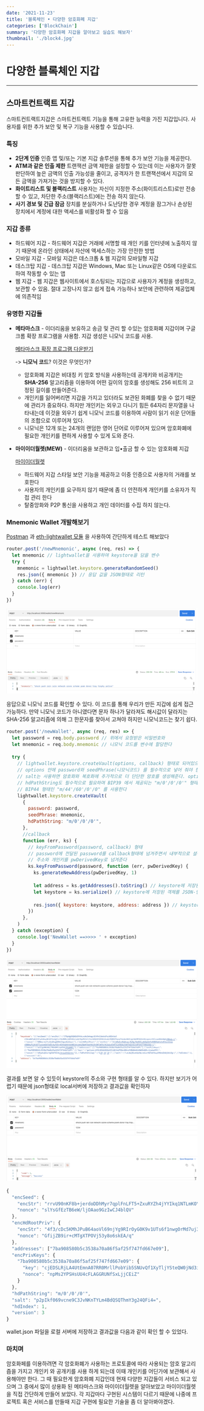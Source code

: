 ```yaml
---
date: '2021-11-23'
title: '블록체인 • 다양한 암호화폐 지갑'
categories: ['BlockChain']
summary: '다양한 암호화폐 지갑을 알아보고 실습도 해보자'
thumbnail: './block4.jpg'
---
```


# 다양한 블록체인 지갑

---

## 스마트컨트랙트 지갑

스마트컨트랙트지갑은 스마트컨트랙트 기능을 통해 고유한 능력을 가진 지갑입니다. 사용자를 위한 추가 보안 및 복구 기능을 사용할 수 있습니다.

### 특징

- **2단계 인증** 인증 앱 및/또는 기본 지갑 솔루션을 통해 추가 보안 기능을 제공한다.
- **ATM과 같은 인출 제한** 트랜잭션 금액 제한을 설정할 수 있는데 이는 사용자가 잘못 판단하여 높은 금액의 인출 가능성을 줄이고, 공격자가 한 트랜잭션에서 지갑의 모든 금액을 가져가는 것을 방지할 수 있다.
- **화이트리스트 및 블랙리스트** 사용자는 자신이 지정한 주소(화이트리스트)로만 전송할 수 있고, 차단한 주소(블랙리스트)에는 전송 하지 않는다.
- **사기 경보 및 긴급 잠금** 장치를 분실하거나 도난당한 경우 계정을 잠그거나 손상된 장치에서 계정에 대한 액세스를 비활성화 할 수 있음

### 지갑 종류

- 하드웨어 지갑 - 하드웨어 지갑은 거래에 서명할 때 개인 키를 인터넷에 노출하지 않기 때문에 온라인 상태에서 자산에 액세스하는 가장 안전한 방법
- 모바일 지갑 - 모바일 지갑은 데스크톱 & 웹 지갑의 모바일형 지갑
- 데스크탑 지갑 - 데스크탑 지갑은 Windows, Mac 또는 Linux같은 OS에 다운로드하여 작동할 수 있는 앱
- 웹 지갑 - 웹 지갑은 웹사이트에서 호스팅되는 지갑으로 사용자가 계정을 생성하고, 보관할 수 있음. 절대 고장나지 않고 쉽게 접속 가능하나 보안에 관련하여 제공업체에 의존적임

### 유명한 지갑들

- **메타마스크** - 이더리움을 보유하고 송금 및 관리 할 수있는 암호화폐 지갑이며 구글 크롬 확장 프로그램을 사용함. 지갑 생성은 니모닉 코드를 사용.

  [메타마스크 확장 프로그램 다운받기](https://chrome.google.com/webstore/detail/metamask/nkbihfbeogaeaoehlefnkodbefgpgknn?hl=ko)

  -> **니모닉 코드**? 이것은 무엇인가?

  - 암호화폐 지갑은 비대칭 키 암호 방식을 사용하는데 공개키와 비공개키는 **SHA-256** 알고리즘을 이용하여 어떤 길이의 암호를 생성해도 256 비트의 고정된 길이를 만들어준다.
  - 개인키를 잃어버리면 지갑을 가지고 있더라도 보관된 화폐를 찾을 수 없기 때문에 관리가 중요하다. 하지만 개인키는 외우고 다니기 힘든 64자리 문자열을 나타내는데 이것을 외우기 쉽게 니모닉 코드를 이용하여 사람이 읽기 쉬운 단어들의 조합으로 이루어져 있다.
  - 니모닉은 12개 또는 24개의 랜덤한 영어 단어로 이루어져 있으며 암호화폐에 필요한 개인키를 편하게 사용할 수 있게 도와 준다.

- **마이이더월렛(MEW)** - 이더리움을 보관하고 입•출금 할 수 있는 암호화폐 지갑

  [마이이더월렛](myetherwallet.com)

  - 하드웨어 지갑 스타일 보안 기능을 제공하고 이중 인증으로 사용자의 거래를 보호한다
  - 사용자의 개인키를 요구하지 않기 때문에 좀 더 안전하게 개인키를 소유자가 직접 관리 한다
  - 탈중앙화와 P2P 통신을 사용하고 개인 데이터를 수집 하지 않는다.

### Mnemonic Wallet 개발해보기

[Postman](https://www.postman.com/) 과 [eth-lightwallet 모듈](https://github.com/ConsenSys/eth-lightwallet#readme) 을 사용하여 간단하게 테스트 해보았다

```javascript
router.post('/newMnemonic', async (req, res) => {
  let mnemonic // lightwallet을 사용하여 keystore을 담을 변수
  try {
    mnemonic = lightwallet.keystore.generateRandomSeed()
    res.json({ mnemonic }) // 응답 값을 JSON형태로 리턴
  } catch (err) {
    console.log(err)
  }
})
```

![결과](./Mn1.png)

응답으로 니모닉 코드를 확인할 수 있다. 이 코드를 통해 우리가 만든 지갑에 쉽게 접근 가능하다. 만약 니모닉 코드가 아니였다면 문자 하나가 달라져도 해시값이 달라지는 SHA-256 알고리즘에 의해 그 한문자를 찾아서 고쳐야 하지만 니모닉코드는 찾기 쉽다.

```javascript
router.post('/newWallet', async (req, res) => {
  let password = req.body.password // 위에서 요청받은 비밀번호와
  let mnemonic = req.body.mnemonic // 니모닉 코드를 변수에 할당한다

  try {
    // lightwallet.keystore.createVault(options, callback) 형태로 되어있으며
    // options 안에 password와 seedPhrase(니모닉코드) 를 필수적으로 넣어 줘야 한다
    // salt는 사용하면 암호화와 복호화에 추가적으로 더 단단한 암호를 생성해준다. option안에 없다면 랜덤한 salt가 디폴트로 설정된다
    // hdPathString도 필수적으로 필요하며 BIP39 에서 제공되는 "m/0'/0'/0'" 형태를 사용하거나
    // BIP44 형태인 "m/44'/60'/0'/0" 를 사용한다
    lightwallet.keystore.createVault(
      {
        password: password,
        seedPhrase: mnemonic,
        hdPathString: "m/0'/0'/0'",
      },
      //callback
      function (err, ks) {
        // keyFromPassword(password, callback) 형태
        // password에 전달된 password를 callback형태에 넘겨주면서 내부적으로 설정된 salt를 사용하여
        // 주소와 개인키를 pwDerivedKey로 넘겨준다
        ks.keyFromPassword(password, function (err, pwDerivedKey) {
          ks.generateNewAddress(pwDerivedKey, 1)

          let address = ks.getAddresses().toString() // keystore에 저장된 16진수 문자열 주소를 반환
          let keystore = ks.serialize() // keystore에 저장된 객체를 JSON-인코드된 문자로 바꿔주고 그 문자를 리턴

          res.json({ keystore: keystore, address: address }) // keystore와 address 주소를 응답
        })
      },
    )
  } catch (exception) {
    console.log('NewWallet ==>>>> ' + exception)
  }
})
```

![결과](./Mn2.png)

결과를 보면 알 수 있듯이 keystore의 주소와 구현 형태를 알 수 있다. 하지만 보기가 어렵기 때문에 json형태로 local서버에 저장하고 결과값을 확인하자

![결과](./Mn3.png)

```javascript
{
  "encSeed": {
    "encStr": "rrvU90nKF8b+jerdoDDhMyr7qplFnLFT5+ZxuRYZh4jYYIkq1NTLmKOYK0NhEKtpSDTGLZ6vcYMO2qIxnXCM8/Ks6VTmv//HSZHh0OTQFn8OpP6FS85G8BeyKIl45pNsWU8HC2QrJ8j6U9l/e77KWOHQLxqxI9DvYchwBXo1z+6nauvTAlvTBQ==",
    "nonce": "slYsGfEzTB6eW/ljOAao9GzIwCJ4blQV"
  },
  "encHdRootPriv": {
    "encStr": "4f3/cDc5KMhJPuB64aoVl69njYg9RIrOyG0K9v1UTs6f1nwgOrMd7uj3CwF6e6u587xG9HrrnWcZfo1eNsYvGv9mFF6SSnbdakT/7InG2eQTKNk5pjv8DizM/ekMBhZ2bOsRYgMQ/6xVv2IDRetypcnp9/T8sT+JcVPqFTq5Tw==",
    "nonce": "GfijZB9ir+cMTgXTPOVj53y8o6skEA/q"
  },
  "addresses": ["7ba908580b5c3538a70a86f5af25f747fd667e09"],
  "encPrivKeys": {
    "7ba908580b5c3538a70a86f5af25f747fd667e09": {
      "key": "cjEDSLRjLA4UtEmnA07RR0MrllPobYib5SNUvQf1XyTljYSteQW0jNd3iZQiRk//",
      "nonce": "npMs2YPSHsUU4cFLAGGRUNfSxLjjCEiZ"
    }
  },
  "hdPathString": "m/0'/0'/0'",
  "salt": "p2pIkf069vcne9C3JvNKnTYLm4BdQSQThmY3g24QFi4=",
  "hdIndex": 1,
  "version": 3
}

```

wallet.json 파일을 로컬 서버에 저장하고 결과값을 다음과 같이 확인 할 수 있었다.

### 마치며

암호화페를 이용하려면 각 암호화폐가 사용하는 프로토콜에 따라 사용되는 암호 알고리즘을 가지고 개인키 와 공개키를 사용 하게 되는데 이때 개인키를 어딘가에 보관해서 사용해야만 한다. 그 때 필요한게 암호화폐 지갑인데 현재 다양한 지갑들이 서비스 되고 있으며 그 중에서 많이 상용화 된 메타마스크와 마이이더월렛을 알아보았고 마이이더월렛을 직접 간단하게 만들어 보았다. 각 지갑마다 구현된 시스템이 다르기 때문에 나중에 프로젝트 혹은 서비스를 만들때 지갑 구현에 필요한 기술을 좀 더 알아봐야겠다.
